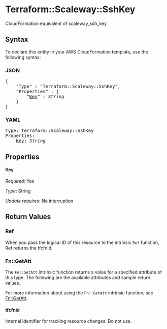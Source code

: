 # Terraform::Scaleway::SshKey

CloudFormation equivalent of scaleway_ssh_key

## Syntax

To declare this entity in your AWS CloudFormation template, use the following syntax:

### JSON

<pre>
{
    "Type" : "Terraform::Scaleway::SshKey",
    "Properties" : {
        "<a href="#key" title="Key">Key</a>" : <i>String</i>
    }
}
</pre>

### YAML

<pre>
Type: Terraform::Scaleway::SshKey
Properties:
    <a href="#key" title="Key">Key</a>: <i>String</i>
</pre>

## Properties

#### Key

_Required_: Yes

_Type_: String

_Update requires_: [No interruption](https://docs.aws.amazon.com/AWSCloudFormation/latest/UserGuide/using-cfn-updating-stacks-update-behaviors.html#update-no-interrupt)

## Return Values

### Ref

When you pass the logical ID of this resource to the intrinsic `Ref` function, Ref returns the tfcfnid.

### Fn::GetAtt

The `Fn::GetAtt` intrinsic function returns a value for a specified attribute of this type. The following are the available attributes and sample return values.

For more information about using the `Fn::GetAtt` intrinsic function, see [Fn::GetAtt](https://docs.aws.amazon.com/AWSCloudFormation/latest/UserGuide/intrinsic-function-reference-getatt.html).

#### tfcfnid

Internal identifier for tracking resource changes. Do not use.

